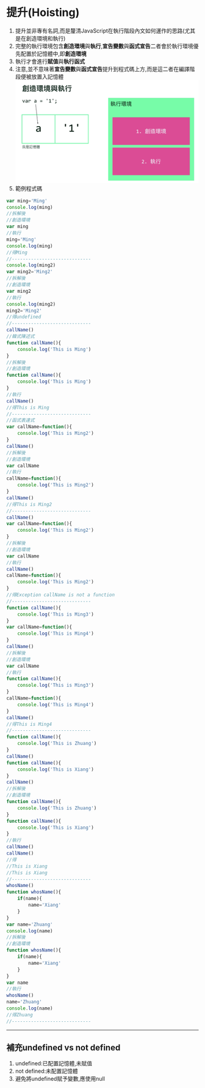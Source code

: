 # 提升(Hoisting)
1. 提升並非專有名詞,而是釐清JavaScript在執行階段內文如何運作的思路(尤其是在創造環境和執行)
2. 完整的執行環境包含**創造環境**與**執行**,**宣告變數**與**函式宣告**二者會於執行環境優先配置於記憶體中,即**創造環境**
3. 執行才會進行**賦值**與**執行函式**
4. 注意,並不意味著**宣告變數**與**函式宣告**提升到程式碼上方,而是這二者在編譯階段便被放置入記憶體
![Hoisting](./imgs/Hoisting.png)
5. 範例程式碼
```js
var ming='Ming'
console.log(ming)
//拆解後
//創造環境
var ming
//執行
ming='Ming'
console.log(ming)
//得Ming
//-----------------------------
console.log(ming2)
var ming2='Ming2'
//拆解後
//創造環境
var ming2
//執行
console.log(ming2)
ming2='Ming2'
//得undefined
//-----------------------------
callName()
//韓式陳述式
function callName(){
    console.log('This is Ming')
}
//拆解後
//創造環境
function callName(){
    console.log('This is Ming')
}
//執行
callName()
//得This is Ming
//-----------------------------
//函式表達式
var callName=function(){
    console.log('This is Ming2')
}
callName()
//拆解後
//創造環境
var callName
//執行
callName=function(){
    console.log('This is Ming2')
}
callName()
//得This is Ming2
//-----------------------------
callName()
var callName=function(){
    console.log('This is Ming2')
}
//拆解後
//創造環境
var callName
//執行
callName()
callName=function(){
    console.log('This is Ming2')
}
//得Exception callName is not a function
//-----------------------------
function callName(){
    console.log('This is Ming3')
}
var callName=function(){
    console.log('This is Ming4')
}
callName()
//拆解後
//創造環境
var callName
//執行
function callName(){
    console.log('This is Ming3')
}
callName=function(){
    console.log('This is Ming4')
}
callName()
//得This is Ming4
//-----------------------------
function callName(){
    console.log('This is Zhuang')
}
callName()
function callName(){
    console.log('This is Xiang')
}
callName()
//拆解後
//創造環境
function callName(){
    console.log('This is Zhuang')
}
function callName(){
    console.log('This is Xiang')
}
//執行
callName()
callName()
//得
//This is Xiang
//This is Xiang
//-----------------------------
whosName()
function whosName(){
    if(name){
        name='Xiang'
    }
}
var name='Zhuang'
console.log(name)
//拆解後
//創造環境
function whosName(){
    if(name){
        name='Xiang'
    }
}
var name
//執行
whosName()
name='Zhuang'
console.log(name)
//得Zhuang
//-----------------------------
```
***
## 補充undefined vs not defined
1. undefined:已配置記憶體,未賦值
2. not defined:未配置記憶體
3. 避免將undefined賦予變數,應使用null